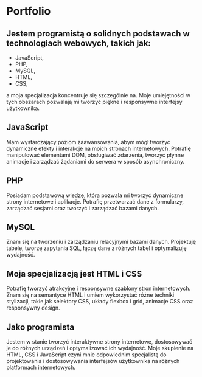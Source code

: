 # Portfolio
## Jestem programistą o solidnych podstawach w technologiach webowych, takich jak:
- JavaScript, 
- PHP,  
- MySQL,
- HTML,
- CSS,

a moja specjalizacja koncentruje się szczególnie na. Moje umiejętności w tych obszarach pozwalają mi tworzyć piękne i responsywne interfejsy użytkownika.

## JavaScript 
Mam wystarczający poziom zaawansowania, abym mógł tworzyć dynamiczne efekty i interakcje na moich stronach internetowych. Potrafię manipulować elementami DOM, obsługiwać zdarzenia, tworzyć płynne animacje i zarządzać żądaniami do serwera w sposób asynchroniczny.

## PHP
Posiadam podstawową wiedzę, która pozwala mi tworzyć dynamiczne strony internetowe i aplikacje. Potrafię przetwarzać dane z formularzy, zarządzać sesjami oraz tworzyć i zarządzać bazami danych.

## MySQL
Znam się na tworzeniu i zarządzaniu relacyjnymi bazami danych. Projektuję tabele, tworzę zapytania SQL, łączę dane z różnych tabel i optymalizuję wydajność.

## Moja specjalizacją jest HTML i CSS
Potrafię tworzyć atrakcyjne i responsywne szablony stron internetowych. Znam się na semantyce HTML i umiem wykorzystać różne techniki stylizacji, takie jak selektory CSS, układy flexbox i grid, animacje CSS oraz responsywny design.

## Jako programista
Jestem w stanie tworzyć interaktywne strony internetowe, dostosowywać je do różnych urządzeń i optymalizować ich wydajność. Moje skupienie na HTML, CSS i JavaScript czyni mnie odpowiednim specjalistą do projektowania i dostosowywania interfejsów użytkownika na różnych platformach internetowych.
